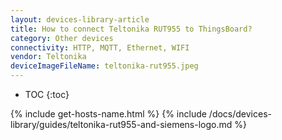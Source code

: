 ```yaml
---
layout: devices-library-article
title: How to connect Teltonika RUT955 to ThingsBoard?
category: Other devices
connectivity: HTTP, MQTT, Ethernet, WIFI
vendor: Teltonika
deviceImageFileName: teltonika-rut955.jpeg
---
```



* TOC
{:toc}

{% include get-hosts-name.html %}
{% include /docs/devices-library/guides/teltonika-rut955-and-siemens-logo.md %}